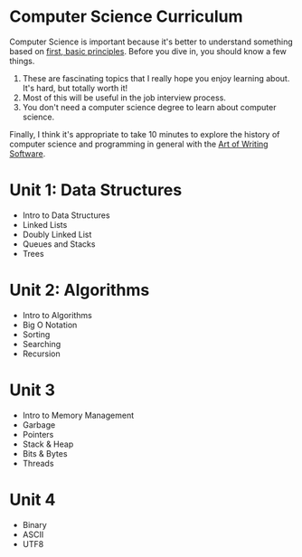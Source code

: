 # Computer Science Curriculum

Computer Science is important because it's better to understand something based on [first, basic principles](https://www.youtube.com/watch?v=L-s_3b5fRd8&t=22m38s). Before you dive in, you should know a few things.

1. These are fascinating topics that I really hope you enjoy learning about. It's hard, but totally worth it!
2. Most of this will be useful in the job interview process.
3. You don't need a computer science degree to learn about computer science.

Finally, I think it's appropriate to take 10 minutes to explore the history of computer science and programming in general with the [Art of Writing Software](https://www.youtube.com/watch?v=QdVFvsCWXrA).

# Unit 1: Data Structures
* Intro to Data Structures
* Linked Lists
* Doubly Linked List
* Queues and Stacks
* Trees

# Unit 2: Algorithms
* Intro to Algorithms
* Big O Notation
* Sorting
* Searching
* Recursion


# Unit 3
* Intro to Memory Management
* Garbage
* Pointers
* Stack & Heap
* Bits & Bytes
* Threads

# Unit 4
* Binary
* ASCII
* UTF8

